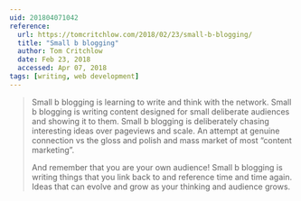 ```yaml
---
uid: 201804071042
reference:
  url: https://tomcritchlow.com/2018/02/23/small-b-blogging/
  title: "Small b blogging"
  author: Tom Critchlow
  date: Feb 23, 2018
  accessed: Apr 07, 2018
tags: [writing, web development]
---
```


> Small b blogging is learning to write and think with the network. Small b blogging is writing content designed for small deliberate audiences and showing it to them. Small b blogging is deliberately chasing interesting ideas over pageviews and scale. An attempt at genuine connection vs the gloss and polish and mass market of most “content marketing”.
> 
> And remember that you are your own audience! Small b blogging is writing things that you link back to and reference time and time again. Ideas that can evolve and grow as your thinking and audience grows.
